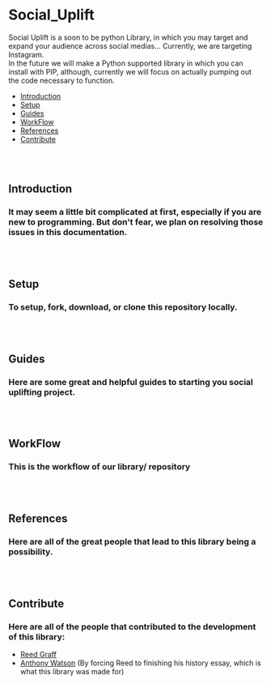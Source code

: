 # Social_Uplift
Social Uplift is a soon to be python Library, in which you may target and expand your audience across social medias... Currently, we are targeting Instagram.<br>
In the future we will make a Python supported library in which you can install with PIP, although, currently we will focus on actually pumping out the code necessary to function.
<ul>
    <li><a href="#Introduction">Introduction</a></li>
    <li><a href="#Setup">Setup</a></li>
    <li><a href="#Guides">Guides</a></li>
    <li><a href="#WorkFlow">WorkFlow</a></li>
    <li><a href="#References">References</a></li>
    <li><a href="#Contribute">Contribute</a></li>
</ul>
<br><br>

## <div id="Introduction">Introduction</div>
### It may seem a little bit complicated at first, especially if you are new to programming. But don't fear, we plan on resolving those issues in this documentation.
<br><br>

## <div id="Setup">Setup</div>
### To setup, fork, download, or clone this repository locally.
<br><br>

## <div id="Guides">Guides</div>
### Here are some great and helpful guides to starting you social uplifting project.
<br><br>

## <div id="WorkFlow">WorkFlow</div>
### This is the workflow of our library/ repository
<br><br>

## <div id="References">References</div>
### Here are all of the great people that lead to this library being a possibility.
<br><br>

## <div id="Contribute">Contribute</div>
### Here are all of the people that contributed to the development of this library:
  
<ul>
    <li><a href="TheReedGraff.com">Reed Graff</a></li>
    <li><a href="TheReedGraff.com">Anthony Watson</a> (By forcing Reed to finishing his history essay, which is what this library was made for)</li>
</ul>